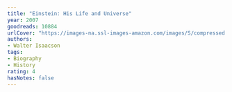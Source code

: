 ```yaml
---
title: "Einstein: His Life and Universe"
year: 2007
goodreads: 10884
urlCover: "https://images-na.ssl-images-amazon.com/images/S/compressed.photo.goodreads.com/books/1328011405i/10884.jpg"
authors:
- Walter Isaacson
tags:
- Biography
- History
rating: 4
hasNotes: false
---
```

